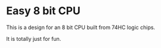 # Easy 8 bit CPU

This is a design for an 8 bit CPU built from 74HC logic chips.

It is totally just for fun.
